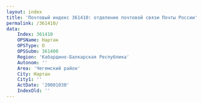 ```yaml
---
layout: index
title: 'Почтовый индекс 361410: отделение почтовой связи Почты России'
permalink: /361410/
data:
    Index: 361410
    OPSName: Нартан
    OPSType: О
    OPSSubm: 361400
    Region: 'Кабардино-Балкарская Республика'
    Autonom: ''
    Area: 'Чегемский район'
    City: Нартан
    City1: ''
    ActDate: '20001030'
    IndexOld: ''
---
```

